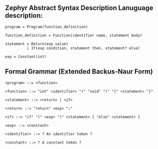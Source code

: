 ## Zephyr Abstract Syntax Description Lanuguage description:
```
program = Program(function_definition)

function_definition = Function(identifier name, statement body)

statement = Return(exp value)
          | If(exp condition, statement then, statement? else)

exp = Constant(int)
```

## Formal Grammar (Extended Backus-Naur Form)
```
<program> ::= <function>

<function> ::= "int" <identifier> "(" "void" ")" "{" <statement> "}"

<statement> ::= <return> | <if>

<return> ::= "return" <exp> ";"

<if> ::= "if" "(" <exp> ")" <statement> [ "else" <statement> ]

<exp> ::= <constant>

<identifier> ::= ? An identifier token ?

<constant> ::= ? A constant token ?
```